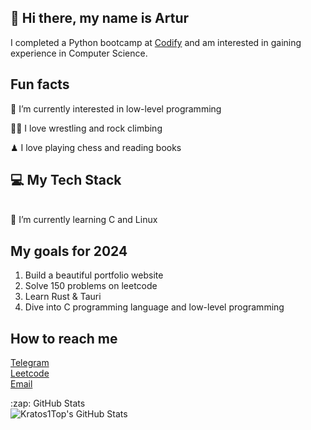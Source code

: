 <head>
<link rel="stylesheet" href="https://cdnjs.cloudflare.com/ajax/libs/font-awesome/5.15.3/css/all.min.css" integrity="sha384-XXXXXXX" crossorigin="anonymous">
</head>

## 👋 Hi there, my name is Artur
I completed a Python bootcamp at [Codify](https://www.codifylab.com/) and am interested in gaining experience in Computer Science.


## Fun facts 

👀 I’m currently interested in low-level programming

🤼‍♂️ I love wrestling and rock climbing

♟ I love playing chess and reading books


## 💻 My Tech Stack
<i class="fab fa-python"></i>
<i class="fas fa-book"></i>
<i class="fas fa-code"></i>
<br>
🌱 I’m currently learning C and Linux

## My goals for 2024
1. Build a beautiful portfolio website 
2. Solve 150 problems on leetcode
3. Learn Rust & Tauri
4. Dive into C programming language and low-level programming

## How to reach me
[Telegram](https://t.me/@artos_tash) <br>
[Leetcode](https://leetcode.com/_Artos_/) <br>
[Email](mailto:strong.willed254@gmail.com)


<summary>:zap: GitHub Stats</summary>

<img align="left" alt="Kratos1Top's GitHub Stats" src="https://github-readme-stats.vercel.app/api?username=Artos1Tash&show_icons=true&theme=tokyonight" />
  
